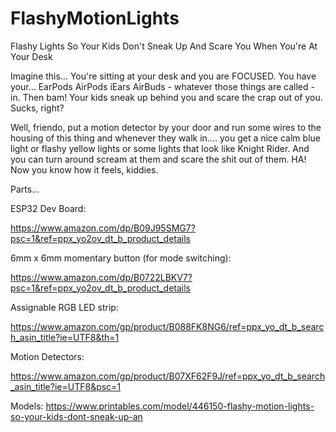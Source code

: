 # FlashyMotionLights
Flashy Lights So Your Kids Don't Sneak Up And Scare You When You're At Your Desk

Imagine this… You're sitting at your desk and you are FOCUSED. You have your…   EarPods AirPods iEars AirBuds - whatever those things are called - in. Then bam! Your kids sneak up behind you and scare the crap out of you. Sucks, right?

 

Well, friendo, put a motion detector by your door and run some wires to the housing of this thing and whenever they walk in…. you get a nice calm blue light or flashy yellow lights or some lights that look like Knight Rider. And you can turn around scream at them and scare the shit out of them. HA! Now you know how it feels, kiddies.

 

Parts…

 

ESP32 Dev Board:

https://www.amazon.com/dp/B09J95SMG7?psc=1&ref=ppx_yo2ov_dt_b_product_details

 

6mm x 6mm momentary button (for mode switching):

https://www.amazon.com/dp/B0722LBKV7?psc=1&ref=ppx_yo2ov_dt_b_product_details

 

Assignable RGB LED strip:

https://www.amazon.com/gp/product/B088FK8NG6/ref=ppx_yo_dt_b_search_asin_title?ie=UTF8&th=1

 

Motion Detectors:

https://www.amazon.com/gp/product/B07XF62F9J/ref=ppx_yo_dt_b_search_asin_title?ie=UTF8&psc=1



Models:
https://www.printables.com/model/446150-flashy-motion-lights-so-your-kids-dont-sneak-up-an



